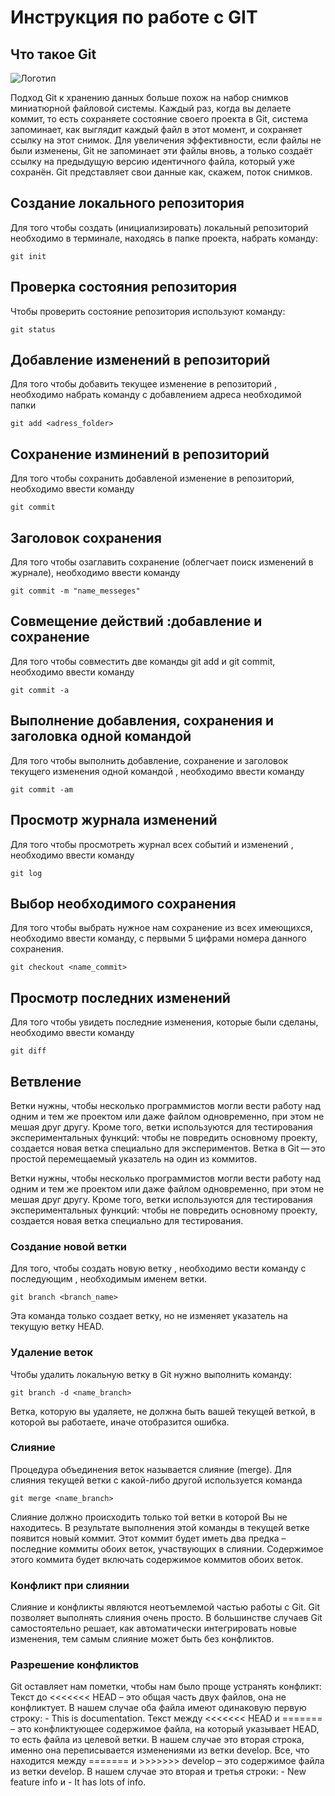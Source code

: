 # **Инструкция по работе с GIT**

## Что такое Git

![Логотип](images/rabbit.jpg)

Подход Git к хранению данных больше похож на набор снимков миниатюрной файловой системы. Каждый раз, когда вы делаете коммит, то есть сохраняете состояние своего проекта в Git, система запоминает, как выглядит каждый файл в этот момент, и сохраняет ссылку на этот снимок. Для увеличения эффективности, если файлы не были изменены, Git не запоминает эти файлы вновь, а только создаёт ссылку на предыдущую версию идентичного файла, который уже сохранён. Git представляет свои данные как, скажем, поток снимков.

## Создание локального репозитория

Для того чтобы создать (инициализировать) локальный репозиторий необходимо в терминале, находясь в папке проекта, набрать команду:

    git init

## Проверка состояния репозитория

Чтобы проверить состояние репозитория используют команду:

    git status

## Добавление изменений в репозиторий

Для того чтобы добавить текущее изменение в репозиторий , необходимо набрать команду с добавлением адреса необходимой папки

    git add <adress_folder>

## Сохранение изминений в репозиторий

Для того чтобы сохранить добавленой изменение в репозиторий, необходимо ввести команду

    git commit

## Заголовок сохранения

Для того чтобы озаглавить сохранение (облегчает поиск изменений в журнале), необходимо ввести команду 

    git commit -m "name_messeges"

## Совмещение действий :добавление и сохранение

Для того чтобы совместить две команды git add и git commit, необходимо ввести команду 

    git commit -a

## Выполнение добавления, сохранения и заголовка одной командой

Для того чтобы выполнить добавление, сохранение и заголовок текущего изменения одной командой , необходимо ввести команду

    git commit -am

## Просмотр журнала изменений

Для того чтобы просмотреть журнал всех событий и изменений , необходимо ввести команду

    git log

## Выбор необходимого сохранения

Для того чтобы выбрать нужное нам сохранение из всех имеющихся, необходимо ввести команду, c первыми 5 цифрами номера данного сохранения.

    git checkout <name_commit>

## Просмотр последних изменений

Для того чтобы увидеть последние изменения, которые были сделаны, необходимо ввести команду

    git diff

## Ветвление

Ветки нужны, чтобы несколько программистов могли вести работу над одним и тем же проектом или даже файлом одновременно, при этом не мешая друг другу. Кроме того, ветки используются для тестирования экспериментальных функций: чтобы не повредить основному проекту, создается новая ветка специально для экспериментов.
Ветка в Git — это простой перемещаемый указатель на один из коммитов. 

Ветки нужны, чтобы несколько программистов могли вести работу над одним и тем же проектом или даже файлом одновременно, при этом не мешая друг другу. Кроме того, ветки используются для тестирования экспериментальных функций: чтобы не повредить основному проекту, создается новая ветка специально для тестирования.

### Создание новой ветки

Для того, чтобы создать новую ветку , необходимо вести команду с последующим , необходимым именем ветки.

    git branch <branch_name>
    
Эта команда только создает ветку, но не изменяет указатель на текущую ветку HEAD.

### Удаление веток

Чтобы удалить локальную ветку в Git нужно выполнить команду:

    git branch -d <name_branch>

Ветка, которую вы удаляете, не должна быть вашей текущей веткой, в которой вы работаете, иначе отобразится ошибка.

### Слияние

Процедура объединения веток называется слияние (merge).
Для слияния текущей ветки с какой-либо другой используется команда
    
    git merge <name_branch>

Слияние должно происходить только той ветки в которой Вы не находитесь.
В результате выполнения этой команды в текущей ветке появится новый коммит. Этот коммит будет иметь два предка – последние коммиты обоих веток, участвующих в слиянии. Содержимое этого коммита будет включать содержимое коммитов обоих веток.

### Конфликт при слиянии

Слияние и конфликты являются неотъемлемой частью работы с Git. Git позволяет выполнять слияния очень просто. В большинстве случаев Git самостоятельно решает, как автоматически интегрировать новые изменения, тем самым слияние может быть без конфликтов.

### Разрешение конфликтов

Git оставляет нам пометки, чтобы нам было проще устранять конфликт:
Текст до <<<<<<< HEAD – это общая часть двух файлов, она не конфликтует. В нашем случае оба файла имеют одинаковую первую строку: - This is documentation.
Текст между <<<<<<< HEAD и ======= – это конфликтующее содержимое файла, на который указывает HEAD, то есть файла из целевой ветки. В нашем случае это вторая строка, именно она переписывается изменениями из ветки develop.
Все, что находится между ======= и >>>>>>> develop – это содержимое файла из ветки develop. В нашем случае это вторая и третья строки: - New feature info и - It has lots of info.